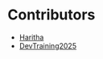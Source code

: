 # Contributors

* [Haritha](https://github.com/kotariharitha)
* [DevTraining2025](https://github.com/devtraining2025)
